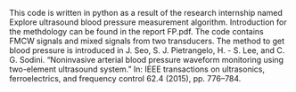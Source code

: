 This code is written in python as a result of the research internship named Explore ultrasound blood pressure measurement algorithm.
Introduction for the methdology can be found in the report FP.pdf.
The code contains FMCW signals and mixed signals from two transducers. The method to get blood pressure is introduced in J. Seo, S. J. Pietrangelo, H. - S. Lee, and C. G. Sodini. “Noninvasive arterial blood pressure waveform monitoring using two-element ultrasound system.” In: IEEE transactions on ultrasonics, ferroelectrics, and frequency control 62.4 (2015), pp. 776–784. 
